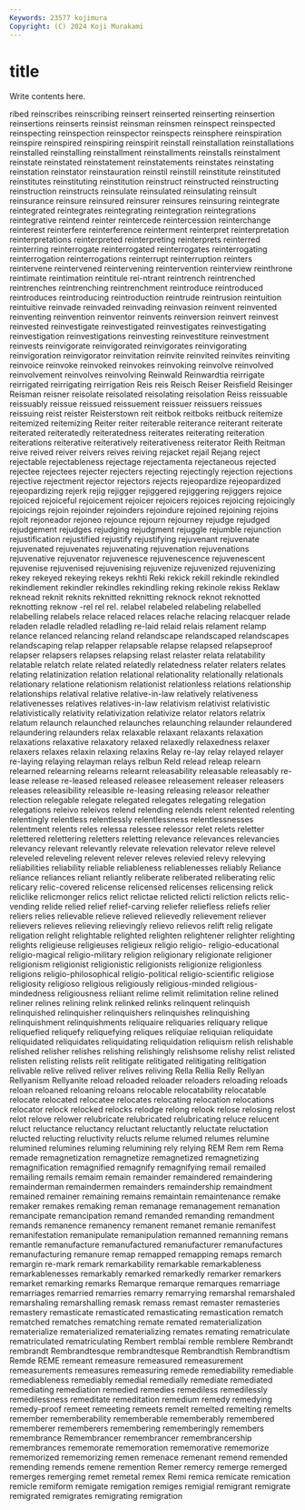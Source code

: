 ```yaml
---
Keywords: 23577 kojimura
Copyright: (C) 2024 Koji Murakami
---
```


# title

Write contents here.



ribed reinscribes reinscribing reinsert reinserted reinserting reinsertion reinsertions
reinserts reinsist reinsman reinsmen reinspect reinspected reinspecting reinspection reinspector reinspects
reinsphere reinspiration reinspire reinspired reinspiring reinspirit reinstall reinstallation reinstallations reinstalled
reinstalling reinstallment reinstallments reinstalls reinstalment reinstate reinstated reinstatement reinstatements reinstates
reinstating reinstation reinstator reinstauration reinstil reinstill reinstitute reinstituted reinstitutes reinstituting
reinstitution reinstruct reinstructed reinstructing reinstruction reinstructs reinsulate reinsulated reinsulating reinsult
reinsurance reinsure reinsured reinsurer reinsures reinsuring reintegrate reintegrated reintegrates reintegrating
reintegration reintegrations reintegrative reintend reinter reintercede reintercession reinterchange reinterest reinterfere
reinterference reinterment reinterpret reinterpretation reinterpretations reinterpreted reinterpreting reinterprets reinterred reinterring
reinterrogate reinterrogated reinterrogates reinterrogating reinterrogation reinterrogations reinterrupt reinterruption reinters reintervene
reintervened reintervening reintervention reinterview reinthrone reintimate reintimation reintitule rei-ntrant reintrench
reintrenched reintrenches reintrenching reintrenchment reintroduce reintroduced reintroduces reintroducing reintroduction reintrude
reintrusion reintuition reintuitive reinvade reinvaded reinvading reinvasion reinvent reinvented reinventing
reinvention reinventor reinvents reinversion reinvert reinvest reinvested reinvestigate reinvestigated reinvestigates
reinvestigating reinvestigation reinvestigations reinvesting reinvestiture reinvestment reinvests reinvigorate reinvigorated reinvigorates
reinvigorating reinvigoration reinvigorator reinvitation reinvite reinvited reinvites reinviting reinvoice reinvoke
reinvoked reinvokes reinvoking reinvolve reinvolved reinvolvement reinvolves reinvolving Reinwald Reinwardtia
reirrigate reirrigated reirrigating reirrigation Reis reis Reisch Reiser Reisfield Reisinger
Reisman reisner reisolate reisolated reisolating reisolation Reiss reissuable reissuably reissue
reissued reissuement reissuer reissuers reissues reissuing reist reister Reisterstown reit
reitbok reitboks reitbuck reitemize reitemized reitemizing Reiter reiter reiterable reiterance
reiterant reiterate reiterated reiteratedly reiteratedness reiterates reiterating reiteration reiterations reiterative
reiteratively reiterativeness reiterator Reith Reitman reive reived reiver reivers reives
reiving rejacket rejail Rejang reject rejectable rejectableness rejectage rejectamenta rejectaneous
rejected rejectee rejectees rejecter rejecters rejecting rejectingly rejection rejections rejective
rejectment rejector rejectors rejects rejeopardize rejeopardized rejeopardizing rejerk rejig rejigger
rejiggered rejiggering rejiggers rejoice rejoiced rejoiceful rejoicement rejoicer rejoicers rejoices
rejoicing rejoicingly rejoicings rejoin rejoinder rejoinders rejoindure rejoined rejoining rejoins
rejolt rejoneador rejoneo rejounce rejourn rejourney rejudge rejudged rejudgement rejudges
rejudging rejudgment rejuggle rejumble rejunction rejustification rejustified rejustify rejustifying rejuvenant
rejuvenate rejuvenated rejuvenates rejuvenating rejuvenation rejuvenations rejuvenative rejuvenator rejuvenesce rejuvenescence
rejuvenescent rejuvenise rejuvenised rejuvenising rejuvenize rejuvenized rejuvenizing rekey rekeyed rekeying
rekeys rekhti Reki rekick rekill rekindle rekindled rekindlement rekindler rekindles
rekindling reking rekinole rekiss Reklaw reknead reknit reknits reknitted reknitting
reknock reknot reknotted reknotting reknow -rel rel rel. relabel relabeled
relabeling relabelled relabelling relabels relace relaced relaces relache relacing relacquer
relade reladen reladle reladled reladling re-laid relaid relais relament relamp
relance relanced relancing reland relandscape relandscaped relandscapes relandscaping relap relapper
relapsable relapse relapsed relapseproof relapser relapsers relapses relapsing relast relaster
relata relatability relatable relatch relate related relatedly relatedness relater relaters
relates relating relatinization relation relational relationality relationally relationals relationary relatione
relationism relationist relationless relations relationship relationships relatival relative relative-in-law relatively
relativeness relativenesses relatives relatives-in-law relativism relativist relativistic relativistically relativity relativization
relativize relator relators relatrix relatum relaunch relaunched relaunches relaunching relaunder
relaundered relaundering relaunders relax relaxable relaxant relaxants relaxation relaxations relaxative
relaxatory relaxed relaxedly relaxedness relaxer relaxers relaxes relaxin relaxing relaxins
Relay re-lay relay relayed relayer re-laying relaying relayman relays relbun
Reld relead releap relearn relearned relearning relearns relearnt releasability releasable
releasably re-lease release re-leased released releasee releasement releaser releasers releases
releasibility releasible re-leasing releasing releasor releather relection relegable relegate relegated
relegates relegating relegation relegations releivo releivos relend relending relends relent
relented relenting relentingly relentless relentlessly relentlessness relentlessnesses relentment relents reles
relessa relessee relessor relet relets reletter relettered relettering reletters reletting
relevance relevances relevancies relevancy relevant relevantly relevate relevation relevator releve
relevel releveled releveling relevent relever releves relevied relevy relevying reliabilities
reliability reliable reliableness reliablenesses reliably Reliance reliance reliances reliant reliantly
reliberate reliberated reliberating relic relicary relic-covered relicense relicensed relicenses relicensing
relick reliclike relicmonger relics relict relictae relicted relicti reliction relicts
relic-vending relide relied relief relief-carving reliefer reliefless reliefs relier reliers
relies relievable relieve relieved relievedly relievement reliever relievers relieves relieving
relievingly relievo relievos relift relig religate religation relight relightable relighted
relighten relightener relighter relighting relights religieuse religieuses religieux religio religio-
religio-educational religio-magical religio-military religion religionary religionate religioner religionism religionist religionistic
religionists religionize religionless religions religio-philosophical religio-political religio-scientific religiose religiosity religioso
religious religiously religious-minded religious-mindedness religiousness reliiant relime relimit relimitation reline
relined reliner relines relining relink relinked relinks relinquent relinquish relinquished
relinquisher relinquishers relinquishes relinquishing relinquishment relinquishments reliquaire reliquaries reliquary relique
reliquefied reliquefy reliquefying reliques reliquiae reliquian reliquidate reliquidated reliquidates reliquidating
reliquidation reliquism relish relishable relished relisher relishes relishing relishingly relishsome
relishy relist relisted relisten relisting relists relit relitigate relitigated relitigating
relitigation relivable relive relived reliver relives reliving Rella Rellia Relly
Rellyan Rellyanism Rellyanite reload reloaded reloader reloaders reloading reloads reloan
reloaned reloaning reloans relocable relocatability relocatable relocate relocated relocatee relocates
relocating relocation relocations relocator relock relocked relocks relodge relong relook
relose relosing relost relot relove relower relubricate relubricated relubricating reluce
relucent reluct reluctance reluctancy reluctant reluctantly reluctate reluctation relucted relucting
reluctivity relucts relume relumed relumes relumine relumined relumines reluming relumining
rely relying REM Rem rem Rema remade remagnetization remagnetize remagnetized
remagnetizing remagnification remagnified remagnify remagnifying remail remailed remailing remails remaim
remain remainder remaindered remaindering remainderman remaindermen remainders remaindership remaindment remained
remainer remaining remains remaintain remaintenance remake remaker remakes remaking reman
remanage remanagement remanation remancipate remancipation remand remanded remanding remandment remands
remanence remanency remanent remanet remanie remanifest remanifestation remanipulate remanipulation remanned
remanning remans remantle remanufacture remanufactured remanufacturer remanufactures remanufacturing remanure remap
remapped remapping remaps remarch remargin re-mark remark remarkability remarkable remarkableness
remarkablenesses remarkably remarked remarkedly remarker remarkers remarket remarking remarks Remarque
remarque remarques remarriage remarriages remarried remarries remarry remarrying remarshal remarshaled
remarshaling remarshalling remask remass remast remaster remasteries remastery remasticate remasticated
remasticating remastication rematch rematched rematches rematching remate remated rematerialization rematerialize
rematerialized rematerializing remates remating rematriculate rematriculated rematriculating Rembert remblai remble
remblere Rembrandt rembrandt Rembrandtesque rembrandtesque Rembrandtish Rembrandtism Remde REME remeant
remeasure remeasured remeasurement remeasurements remeasures remeasuring remede remediability remediable remediableness
remediably remedial remedially remediate remediated remediating remediation remedied remedies remediless
remedilessly remedilessness remeditate remeditation remedium remedy remedying remedy-proof remeet remeeting
remeets remelt remelted remelting remelts remember rememberability rememberable rememberably remembered
rememberer rememberers remembering rememberingly remembers remembrance Remembrancer remembrancer remembrancership remembrances
rememorate rememoration rememorative rememorize rememorized rememorizing remen remenace remenant remend
remended remending remends remene remention Remer remercy remerge remerged remerges
remerging remet remetal remex Remi remica remicate remication remicle remiform
remigate remigation remiges remigial remigrant remigrate remigrated remigrates remigrating remigration
